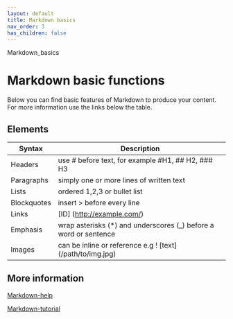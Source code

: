 ```yaml
---
layout: default
title: Markdown basics
nav_order: 3
has_children: false
---
```


Markdown_basics
# Markdown basic functions
Below you can find basic features of Markdown to produce your content. For more information use the links below the table.


## Elements


|Syntax|Description|
|---| --------------------
|Headers|use # before text, for example #H1, ## H2, ### H3|
|Paragraphs|simply one or more lines of written text|
|Lists|ordered 1,2,3 or bullet list|
|Blockquotes|insert > before every line|
|Links|[ID] (http://example.com/)|
|Emphasis|wrap asterisks (*) and underscores (_) before a word or sentence|
|Images|can be inline or reference e.g ! [text] (/path/to/img.jpg)|


## More information
[Markdown-help](https://daringfireball.net/projects/markdown/)


[Markdown-tutorial](https://commonmark.org/help/tutorial/index.html)

